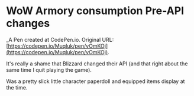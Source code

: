 # WoW Armory consumption Pre-API changes
 _A Pen created at CodePen.io. Original URL: [https://codepen.io/Muqluk/pen/vOmKOj](https://codepen.io/Muqluk/pen/vOmKOj).

 It's really a shame that Blizzard changed their API (and that right about the same time I quit playing the game).

Was a pretty slick little character paperdoll and equipped items display at the time.